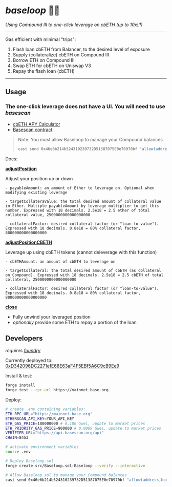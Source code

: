# *baseloop* 🔵🔁

*Using Compound III to one-click leverage on cbETH (up to 10x!!!)*

---

Gas efficient with minimal "trips":
1. Flash loan cbETH from Balancer, to the desired level of exposure
2. Supply (collateralize) cbETH on Compound III
3. Borrow ETH on Compound III
4. Swap ETH for cbETH on Uniswap V3
5. Repay the flash loan (cbETH)

---

## Usage

### The one-click leverage does not have a UI. You will need to use *basescan*

* [cbETH APY Calculator](https://docs.google.com/spreadsheets/d/1mLf3QrqNqqyDjQtOqL1UxRTSkgItmWxmjMAqI8ppAnw)
* [Basescan contract](https://basescan.org/address/0xD342096DC2271efE68E63aF4F5EBf5A6C9cB9Ee9)


> Note: You must allow Baseloop to manage your Compound balances
> ```bash
> cast send 0x46e6b214b524310239732D51387075E0e70970bf "allow(address,bool)" 0xD342096DC2271efE68E63aF4F5EBf5A6C9cB9Ee9 true --rpc-url https://mainnet.base.org --interactive
> ```

Docs:

**[adjustPosition](https://basescan.org/address/0xD342096DC2271efE68E63aF4F5EBf5A6C9cB9Ee9#writeContract#F1)**

Adjust your position up or down

    - payableAmount: an amount of Ether to leverage on. Optional when modifying existing leverage

    - targetCollateraValue: the total desired amount of collateral value in Ether. Multiple payableAmount by leverage multiplier to get this number. Expressed with 18 decimals. 2.5e18 = 2.5 ether of total collateral value, 2500000000000000000

    - collateralFactor: desired collateral factor (or "loan-to-value"). Expressed with 18 decimals. 0.8e18 = 80% collateral factor, 800000000000000000

**[adjustPositionCBETH](https://basescan.org/address/0xD342096DC2271efE68E63aF4F5EBf5A6C9cB9Ee9#writeContract#F2)**

Leverage up using cbETH tokens (cannot deleverage with this function)

    - cbETHAmount: an amount of cbETH to leverage on

    - targetCollateral: the total desired amount of cbETH (as collateral on Compound). Expressed with 18 decimals. 2.5e18 = 2.5 cbETH of total collateral, 2500000000000000000

    - collateralFactor: desired collateral factor (or "loan-to-value"). Expressed with 18 decimals. 0.8e18 = 80% collateral factor, 800000000000000000


**[close](https://basescan.org/address/0xD342096DC2271efE68E63aF4F5EBf5A6C9cB9Ee9#writeContract#F3)**
* Fully unwind your leveraged position
* *optionally* provide some ETH to repay a portion of the loan

## Developers

*requires [foundry](https://book.getfoundry.sh/)*

Currently deployed to: [0xD342096DC2271efE68E63aF4F5EBf5A6C9cB9Ee9](https://basescan.org/address/0xD342096DC2271efE68E63aF4F5EBf5A6C9cB9Ee9)


Install & test:
```bash
forge install
forge test --rpc-url https://mainnet.base.org
```

Deploy:
```bash
# create .env containing variables:
ETH_RPC_URL="https://mainnet.base.org"
ETHERSCAN_API_KEY=YOUR_API_KEY
ETH_GAS_PRICE=180000000 # 0.180 Gwei, update to market prices
ETH_PRIORITY_GAS_PRICE=900000 # 0.0009 Gwei, update to market prices
VERIFIER_URL="https://api.basescan.org/api"
CHAIN=8453
```

```bash
# activate environment variables
source .env

# Deploy Baseloop.sol
forge create src/Baseloop.sol:Baseloop --verify --interactive

# Allow Baseloop.sol to manage your Compound balances
cast send 0x46e6b214b524310239732D51387075E0e70970bf "allow(address,bool)" 0xBASELOOP_ADDR true --rpc-url https://mainnet.base.org --interactive
```
